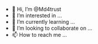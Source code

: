- 👋 Hi, I’m @Md4trust
- 👀 I’m interested in ...
- 🌱 I’m currently learning ...
- 💞️ I’m looking to collaborate on ...
- 📫 How to reach me ...

<!---
Md4trust/Md4trust is a ✨ special ✨ repository because its `README.md` (this file) appears on your GitHub profile.
You can click the Preview link to take a look at your changes.
--->
